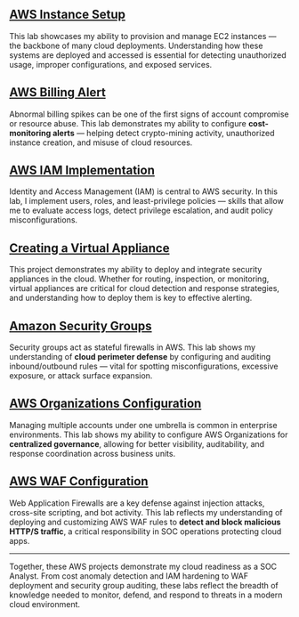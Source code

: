 ## [AWS Instance Setup](https://github.com/bekinal/AWS-Instance-Setup/blob/main/README.md)
This lab showcases my ability to provision and manage EC2 instances — the backbone of many cloud deployments. Understanding how these systems are deployed and accessed is essential for detecting unauthorized usage, improper configurations, and exposed services.

## [AWS Billing Alert](https://github.com/bekinal/AWS-Billing-Alert/blob/main/README.md)
Abnormal billing spikes can be one of the first signs of account compromise or resource abuse. This lab demonstrates my ability to configure **cost-monitoring alerts** — helping detect crypto-mining activity, unauthorized instance creation, and misuse of cloud resources.

## [AWS IAM Implementation](https://github.com/bekinal/AWS-IAM-Implementation/blob/main/README.md)
Identity and Access Management (IAM) is central to AWS security. In this lab, I implement users, roles, and least-privilege policies — skills that allow me to evaluate access logs, detect privilege escalation, and audit policy misconfigurations.

## [Creating a Virtual Appliance](https://github.com/bekinal/Creating-a-Virtual-Appliance/blob/main/README.md)
This project demonstrates my ability to deploy and integrate security appliances in the cloud. Whether for routing, inspection, or monitoring, virtual appliances are critical for cloud detection and response strategies, and understanding how to deploy them is key to effective alerting.

## [Amazon Security Groups](https://github.com/bekinal/Amazon-Security-Groups/blob/main/README.md)
Security groups act as stateful firewalls in AWS. This lab shows my understanding of **cloud perimeter defense** by configuring and auditing inbound/outbound rules — vital for spotting misconfigurations, excessive exposure, or attack surface expansion.

## [AWS Organizations Configuration](https://github.com/bekinal/AWS-Organizations-Configuration/blob/main/README.md)
Managing multiple accounts under one umbrella is common in enterprise environments. This lab shows my ability to configure AWS Organizations for **centralized governance**, allowing for better visibility, auditability, and response coordination across business units.

## [AWS WAF Configuration](https://github.com/bekinal/AWS-WAF-Configuration/blob/main/README.md)
Web Application Firewalls are a key defense against injection attacks, cross-site scripting, and bot activity. This lab reflects my understanding of deploying and customizing AWS WAF rules to **detect and block malicious HTTP/S traffic**, a critical responsibility in SOC operations protecting cloud apps.

---

Together, these AWS projects demonstrate my cloud readiness as a SOC Analyst. From cost anomaly detection and IAM hardening to WAF deployment and security group auditing, these labs reflect the breadth of knowledge needed to monitor, defend, and respond to threats in a modern cloud environment.
